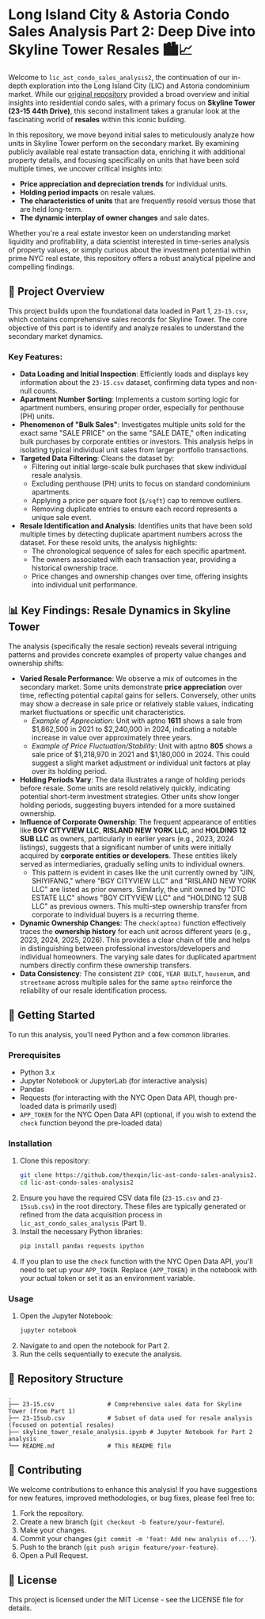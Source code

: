 # Long Island City & Astoria Condo Sales Analysis Part 2: Deep Dive into Skyline Tower Resales 🏙️📈

Welcome to `lic_ast_condo_sales_analysis2`, the continuation of our in-depth exploration into the Long Island City (LIC) and Astoria condominium market. While our [original repository](https://github.com/thexqin/lic-ast-condo-sales-analysis) provided a broad overview and initial insights into residential condo sales, with a primary focus on **Skyline Tower (23-15 44th Drive)**, this second installment takes a granular look at the fascinating world of **resales** within this iconic building.

In this repository, we move beyond initial sales to meticulously analyze how units in Skyline Tower perform on the secondary market. By examining publicly available real estate transaction data, enriching it with additional property details, and focusing specifically on units that have been sold multiple times, we uncover critical insights into:

  * **Price appreciation and depreciation trends** for individual units.
  * **Holding period impacts** on resale values.
  * **The characteristics of units** that are frequently resold versus those that are held long-term.
  * **The dynamic interplay of owner changes** and sale dates.

Whether you're a real estate investor keen on understanding market liquidity and profitability, a data scientist interested in time-series analysis of property values, or simply curious about the investment potential within prime NYC real estate, this repository offers a robust analytical pipeline and compelling findings.

## 🌟 Project Overview

This project builds upon the foundational data loaded in Part 1, `23-15.csv`, which contains comprehensive sales records for Skyline Tower. The core objective of this part is to identify and analyze resales to understand the secondary market dynamics.

### Key Features:

  * **Data Loading and Initial Inspection**: Efficiently loads and displays key information about the `23-15.csv` dataset, confirming data types and non-null counts.
  * **Apartment Number Sorting**: Implements a custom sorting logic for apartment numbers, ensuring proper order, especially for penthouse (PH) units.
  * **Phenomenon of "Bulk Sales"**: Investigates multiple units sold for the exact same "SALE PRICE" on the same "SALE DATE," often indicating bulk purchases by corporate entities or investors. This analysis helps in isolating typical individual unit sales from larger portfolio transactions.
  * **Targeted Data Filtering**: Cleans the dataset by:
      * Filtering out initial large-scale bulk purchases that skew individual resale analysis.
      * Excluding penthouse (PH) units to focus on standard condominium apartments.
      * Applying a price per square foot (`$/sqft`) cap to remove outliers.
      * Removing duplicate entries to ensure each record represents a unique sale event.
  * **Resale Identification and Analysis**: Identifies units that have been sold multiple times by detecting duplicate apartment numbers across the dataset. For these resold units, the analysis highlights:
      * The chronological sequence of sales for each specific apartment.
      * The owners associated with each transaction year, providing a historical ownership trace.
      * Price changes and ownership changes over time, offering insights into individual unit performance.

## 📊 Key Findings: Resale Dynamics in Skyline Tower

The analysis (specifically the resale section) reveals several intriguing patterns and provides concrete examples of property value changes and ownership shifts:

  * **Varied Resale Performance**: We observe a mix of outcomes in the secondary market. Some units demonstrate **price appreciation** over time, reflecting potential capital gains for sellers. Conversely, other units may show a decrease in sale price or relatively stable values, indicating market fluctuations or specific unit characteristics.
      * *Example of Appreciation:* Unit with aptno **1611** shows a sale from $1,862,500 in 2021 to $2,240,000 in 2024, indicating a notable increase in value over approximately three years.
      * *Example of Price Fluctuation/Stability:* Unit with aptno **805** shows a sale price of $1,218,970 in 2021 and $1,180,000 in 2024. This could suggest a slight market adjustment or individual unit factors at play over its holding period.
  * **Holding Periods Vary**: The data illustrates a range of holding periods before resale. Some units are resold relatively quickly, indicating potential short-term investment strategies. Other units show longer holding periods, suggesting buyers intended for a more sustained ownership.
  * **Influence of Corporate Ownership**: The frequent appearance of entities like **BGY CITYVIEW LLC**, **RISLAND NEW YORK LLC**, and **HOLDING 12 SUB LLC** as owners, particularly in earlier years (e.g., 2023, 2024 listings), suggests that a significant number of units were initially acquired by **corporate entities or developers**. These entities likely served as intermediaries, gradually selling units to individual owners.
      * This pattern is evident in cases like the unit currently owned by "JIN, SHIYIFANG," where "BGY CITYVIEW LLC" and "RISLAND NEW YORK LLC" are listed as prior owners. Similarly, the unit owned by "DTC ESTATE LLC" shows "BGY CITYVIEW LLC" and "HOLDING 12 SUB LLC" as previous owners. This multi-step ownership transfer from corporate to individual buyers is a recurring theme.
  * **Dynamic Ownership Changes**: The `check(aptno)` function effectively traces the **ownership history** for each unit across different years (e.g., 2023, 2024, 2025, 2026). This provides a clear chain of title and helps in distinguishing between professional investors/developers and individual homeowners. The varying sale dates for duplicated apartment numbers directly confirm these ownership transfers.
  * **Data Consistency**: The consistent `ZIP CODE`, `YEAR BUILT`, `housenum`, and `streetname` across multiple sales for the same `aptno` reinforce the reliability of our resale identification process.

## 🚀 Getting Started

To run this analysis, you'll need Python and a few common libraries.

### Prerequisites

  * Python 3.x
  * Jupyter Notebook or JupyterLab (for interactive analysis)
  * Pandas
  * Requests (for interacting with the NYC Open Data API, though pre-loaded data is primarily used)
  * `APP_TOKEN` for the NYC Open Data API (optional, if you wish to extend the `check` function beyond the pre-loaded data)

### Installation

1.  Clone this repository:
    ```bash
    git clone https://github.com/thexqin/lic-ast-condo-sales-analysis2.git
    cd lic-ast-condo-sales-analysis2
    ```
2.  Ensure you have the required CSV data file (`23-15.csv` and `23-15sub.csv`) in the root directory. These files are typically generated or refined from the data acquisition process in `lic_ast_condo_sales_analysis` (Part 1).
3.  Install the necessary Python libraries:
    ```bash
    pip install pandas requests ipython
    ```
4.  If you plan to use the `check` function with the NYC Open Data API, you'll need to set up your `APP_TOKEN`. Replace `{APP_TOKEN}` in the notebook with your actual token or set it as an environment variable.

### Usage

1.  Open the Jupyter Notebook:
    ```bash
    jupyter notebook
    ```
2.  Navigate to and open the notebook for Part 2.
3.  Run the cells sequentially to execute the analysis.

## 📂 Repository Structure

```
.
├── 23-15.csv               # Comprehensive sales data for Skyline Tower (from Part 1)
├── 23-15sub.csv            # Subset of data used for resale analysis (focused on potential resales)
├── skyline_tower_resale_analysis.ipynb # Jupyter Notebook for Part 2 analysis
└── README.md               # This README file
```

## 🤝 Contributing

We welcome contributions to enhance this analysis\! If you have suggestions for new features, improved methodologies, or bug fixes, please feel free to:

1.  Fork the repository.
2.  Create a new branch (`git checkout -b feature/your-feature`).
3.  Make your changes.
4.  Commit your changes (`git commit -m 'feat: Add new analysis of...'`).
5.  Push to the branch (`git push origin feature/your-feature`).
6.  Open a Pull Request.

## 📜 License

This project is licensed under the MIT License - see the LICENSE file for details.
